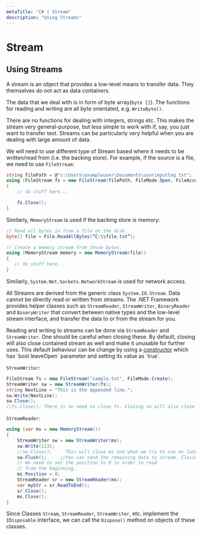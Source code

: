 ```yaml
---
metaTitle: "C# | Stream"
description: "Using Streams"
---
```


# Stream



## Using Streams


A stream is an object that provides a low-level means to transfer data. They themselves do not act as data containers.

The data that we deal with is in form of byte array(`byte []`). The functions for reading and writing are all byte orientated, e.g. `WriteByte()`.

There are no functions for dealing with integers, strings etc. This makes the stream very general-purpose, but less simple to work with if, say, you just want to transfer text. Streams can be particularly very helpful when you are dealing with large amount of data.

We will need to use different type of Stream based where it needs to be written/read from (i.e. the backing store). For example, if the source is a file, we need to use `FileStream`:

```cs
string filePath = @"c:\Users\exampleuser\Documents\userinputlog.txt";
using (FileStream fs = new FileStream(filePath, FileMode.Open, FileAccess.Read, FileShare.ReadWrite))
{
    // do stuff here...

    fs.Close();
}

```

Similarly, `MemoryStream` is used if the backing store is memory:

```cs
// Read all bytes in from a file on the disk.
byte[] file = File.ReadAllBytes(“C:\\file.txt”);

// Create a memory stream from those bytes.
using (MemoryStream memory = new MemoryStream(file))
{
   // do stuff here...
}

```

Similarly, `System.Net.Sockets.NetworkStream` is used for network access.

All Streams are derived from the generic class `System.IO.Stream`. Data cannot be directly read or written from streams. The .NET Framework provides helper classes such as `StreamReader`, `StreamWriter`, `BinaryReader` and `BinaryWriter` that convert between native types and the low-level stream interface, and transfer the data to or from the stream for you.

Reading and writing to streams can be done via `StreamReader` and `StreamWriter`. One should be careful when closing these. By default, closing will also close contained stream as well and make it unusable for further uses. This default behaviour can be change by using a [constructor](https://msdn.microsoft.com/en-us/library/gg712952(v=vs.110).aspx) which has `bool leaveOpen` parameter and setting its value as `true`.

`StreamWriter`:

```cs
FileStream fs = new FileStream("sample.txt", FileMode.Create);
StreamWriter sw = new StreamWriter(fs);
string NextLine = "This is the appended line.";
sw.Write(NextLine);
sw.Close();
//fs.Close(); There is no need to close fs. Closing sw will also close the stream it contains.

```

`StreamReader`:

```cs
using (var ms = new MemoryStream())
{
    StreamWriter sw = new StreamWriter(ms);
    sw.Write(123);
    //sw.Close();     This will close ms and when we try to use ms later it will cause an exception
    sw.Flush();     //You can send the remaining data to stream. Closing will do this automatically
    // We need to set the position to 0 in order to read 
    // from the beginning.
    ms.Position = 0;
    StreamReader sr = new StreamReader(ms);
    var myStr = sr.ReadToEnd();
    sr.Close();
    ms.Close();
}

```

Since Classes `Stream`, `StreamReader`, `StreamWriter`, etc. implement the `IDisposable` interface, we can call the `Dispose()` method on objects of these classes.

